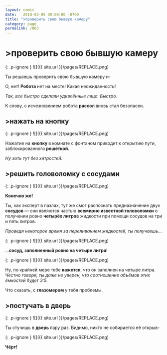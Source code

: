 ```yaml
---
layout: comic
date:   2018-03-05 00:00:00 -0700
title: ">проверить свою бывшую камеру"
category: page
permalink: /063
---
```

# >проверить свою бывшую камеру

{: .p-ignore }
![]({{ site.url }}/pages/REPLACE.png)

Ты решаешь проверить свою бывшую камеру и- 

О, нет! <strong>Робота </strong>нет на месте! Какая неожиданность!

<em>Так, все быстро сделали удивлённые лица. Быстро.</em>

К слову, с исчезновением робота <strong>рассол </strong>вновь стал безопасен.

## >нажать на кнопку

{: .p-ignore }
![]({{ site.url }}/pages/REPLACE.png)

Нажатие на <strong>кнопку </strong>в комнате с фонтаном приводит к открытию пути, заблокированного <strong>решёткой</strong>. 

<em>Ну хоть тут без хитростей.</em>

## >решить головоломку с сосудами

{: .p-ignore }
![]({{ site.url }}/pages/REPLACE.png)

<strong>Конечно же!</strong> 

Ты, как эксперт в пазлах, тут же смог распознать предназначение двух <strong>сосудов </strong>— они являются частью <strong>всемирно известной головоломки</strong> о получении ровно <strong>четырёх литров</strong> жидкости при помощи сосудов на три и пять литров.

<em>Проведя некоторое время за переливанием жидкостей, ты получаешь…</em>

{: .p-ignore }
![]({{ site.url }}/pages/REPLACE.png)

…<strong>сосуд, заполненный ровно на четыре литра</strong>!

{: .p-ignore }
![]({{ site.url }}/pages/REPLACE.png)

Ну, по крайней мере тебе <strong>кажется</strong>, что он заполнен на четыре литра. <em>Честно говоря, ты даже не уверен, что соотношение объёмов этих ёмкостей будет 3:5.</em>

Что сказать, с <strong>глазомером </strong>у тебя проблемы.

## >постучать в дверь

{: .p-ignore }
![]({{ site.url }}/pages/REPLACE.png)

Ты стучишь в <strong>дверь </strong>пару раз. Видимо, никто не собирается её открыв-

{: .p-ignore }
![]({{ site.url }}/pages/REPLACE.png)

<strong>Чёрт!</strong>
